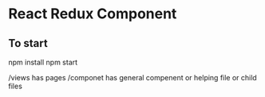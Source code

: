 # React Redux Component


## To start
npm install 
npm start 


/views has pages
/componet has general compenent or helping file or child files 